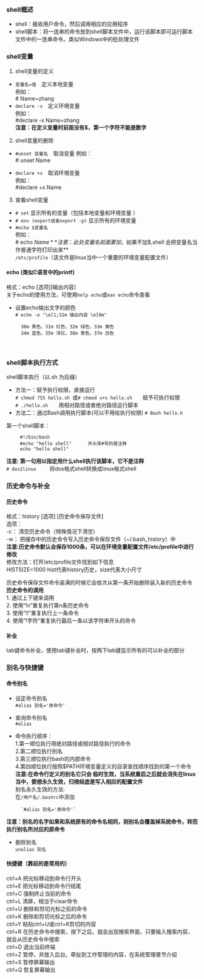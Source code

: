 ### shell概述  
* shell：接收用户命令，然后调用相应的应用程序   
* shell脚本：将一连串的命令放到shell脚本文件中，运行该脚本即可运行脚本文件中的一连串命令。类似Windows中的批处理文件


### shell变量               
1. shell变量的定义    
* `变量名=值`　定义本地变量  
例如：  
        # Name=zhang  
* `declare -x`　定义环境变量  
例如：  
        #declare -x Name=zhang     
**注意：在定义变量时前面没有$，第一个字符不能是数字**     

2. shell变量的删除    
* `#unset 变量名`　取消变量 
例如：  
        # unset Name

* `declare +x`　取消环境变量  
例如：  
        #declare +x Name

3. 查看shell变量  
* `# set` 显示所有的变量（包括本地变量和环境变量 ）  
* `# env (export或者export -p)`  显示所有的环境变量  
* `#echo $变量名`  
例如：  
        # echo $Name   
**注意：此处变量名前面要加$，如果不加$,shell 会把变量名当作普通字符打印出来**  
`/etc/profile`（该文件是linux当中一个重要的环境变量配置文件）

#### echo (类似C语言中的printf)    
格式：echo [选项][输出内容]  
关于echo的使用方法，可使用`help echo`或`man echo`命令查看  
* 设置echo输出文字的颜色  
`# echo -e "\e[1;31m 输出内容 \e[0m"` 

        30m 黑色，31m 红色，32m 绿色，33m 黄色  
        34m 蓝色，35m 洋红，36m 青色，37m 白色  

     　　　  
        
### shell脚本执行方式 
shell脚本执行（以.sh 为后缀）
* 方法一：赋予执行权限，直接运行  
        `# chmod 755 hello.sh `或`# chmod u+x hello.sh`　　赋予可执行权限  
        `# ./hello.sh`　　用相对路径或者绝对路径运行脚本   
* 方法二：通过Bash调用执行脚本(可以不用给执行权限)
        `# Bash hello.h`
                
第一个shell脚本：

         #!/bin/bash     
         #echo "hello shell"      开头带#号的是注释 
         echo "hello shell" 


**注意: 第一句用以指定用什么shell执行该脚本，它不是注释**                      
`# dos2linux `　　将dos格式shell转换成linux格式shell

### 历史命令与补全
#### 历史命令  
格式：history [选项] [历史命令保存文件]  
选项：  
-c：   清空历史命令（特殊情况下清空）  
-w：  把缓存中的历史命令写入历史命令保存文件（~/.bash_history）中         
**注意:历史命令默认会保存1000条，可以在环境变量配置文件/etc/profile中进行修改**  
修改方法：打开/etc/profile文件找到如下信息  
        HISTSIZE=1000           hist代表history历史，size代表大小尺寸  
        
历史命令保存文件命令装满的时候它会依次从第一条开始删除装入新的历史命令           
**历史命令的调用**   
        1. 通过上下键来调用  
        2. 使用“!n”重复执行第n条历史命令  
        3. 使用“!!”重复执行上一条命令  
        4. 使用“!字符”重复执行最后一条以该字符串开头的命令  

#### 补全  
tab键命令补全，使用tab键补全时，按两下tab键显示所有的可以补全的部分    

### 别名与快捷键

#### 命令别名

* 设定命令别名  
        `#alias 别名='原命令'`  

* 查询命令别名  
        `#alias` 

* 命令执行顺序：  
        1.第一顺位执行用绝对路径或相对路径执行的命令  
        2.第二顺位执行别名  
        3.第三顺位执行bash的内部命令  
        4.第四顺位执行按照$PATH环境变量定义的目录查找顺序找到的第一个命令  
**注意:在命令行定义的别名它只会 临时生效，当系统重启之后就会消失在linux当中，要想永久生效，归根结底是写入相应的配置文件**  
别名永久生效的方法:  
在`/用户名/.bashrc`中添加

        `#alias 别名='原命令'`  
        
**注意：别名的名字如果和系统原有的命令名相同，则别名会覆盖掉系统命令，转而执行别名所对应的原命令**

* 删除别名    
        `unalias 别名`

#### 快捷键（靠前的是常用的）
ctrl+A          把光标移动到命令行开头  
ctrl+E          把光标移动到命令行结尾  
ctrl+C          强制终止当前的命令  
ctrl+L          清屏，相当于clear命令  
ctrl+U          删除和剪切光标之前的命令  
ctrl+K          删除和剪切光标之后的命令  
ctrl+Y          粘贴ctrl+U或ctrl+K剪切的内容  
ctrl+R         在历史命令中搜索，按下之后，就会出现搜索界面，只要输入搜索内容，就会从历史命令中搜索  
ctrl+D         退出当前终端  
ctrl+Z         暂停，并放入后台。牵扯到工作管理的内容，在系统管理章节介绍  
ctrl+S         暂停屏幕输出  
ctrl+Q         恢复屏幕输出  



